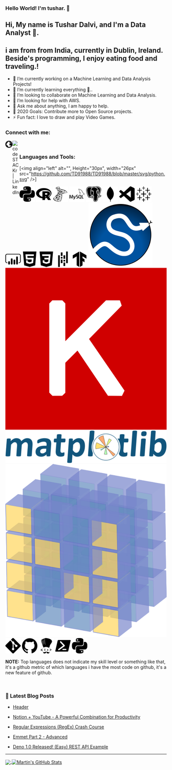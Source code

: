 ### Hello World! I'm tushar. 👋

## Hi, My name is Tushar Dalvi, and I'm  a Data Analyst 🚀.
## i am from from India, currently in Dublin, Ireland. Beside's programming, I enjoy eating food and traveling.!

- 🔭 I’m currently working on a Machine Learning and Data Analysis Projects!
- 🌱 I’m currently learning everything 🤣..
- 👯 I’m looking to collaborate on Machine Learning and Data Analysis.
- 🤔 I’m looking for help with AWS.
- 💬 Ask me about anything, I am happy to help.
- 🥅 2020 Goals: Contribute more to Open Source projects.
- ⚡ Fun fact: I love to draw and play Video Games.




### Connect with me:

[<img align="left" alt="codeSTACKr.com" width="22px" src="https://raw.githubusercontent.com/iconic/open-iconic/master/svg/globe.svg" />][website]
[<img align="left" alt="codeSTACKr | LinkedIn" width="22px" src="https://cdn.jsdelivr.net/npm/simple-icons@v3/icons/linkedin.svg" />][linkedin]

<br />

### Languages and Tools:

[<img align="left" alt="", Height="30px", width="26px" src="https://github.com/TD91988/TD91988/blob/master/svg/python.svg" />]

![](https://github.com/TD91988/TD91988/blob/master/svg/python.svg)
![](https://github.com/TD91988/TD91988/blob/master/svg/r.svg)
![](https://github.com/TD91988/TD91988/blob/master/svg/microsoftsqlserver.svg)
![](https://github.com/TD91988/TD91988/blob/master/svg/mysql.svg)
![](https://github.com/TD91988/TD91988/blob/master/svg/postgresql.svg)
![](https://github.com/TD91988/TD91988/blob/master/svg/mongodb.svg)
![](https://github.com/TD91988/TD91988/blob/master/svg/visualstudiocode.svg)
![](https://github.com/TD91988/TD91988/blob/master/svg/tableau.svg)
![](https://github.com/TD91988/TD91988/blob/master/svg/powerbi.svg)
![](https://github.com/TD91988/TD91988/blob/master/svg/html5.svg)
![](https://github.com/TD91988/TD91988/blob/master/svg/css3.svg)
![](https://github.com/TD91988/TD91988/blob/master/svg/pandas.svg)
![](https://github.com/TD91988/TD91988/blob/master/svg/tensorflow.svg)
![](https://github.com/TD91988/TD91988/blob/master/svg/scipy.svg)
![](https://github.com/TD91988/TD91988/blob/master/svg/keras.svg)
![](https://github.com/TD91988/TD91988/blob/master/svg/matplotlib.svg)
![](https://github.com/TD91988/TD91988/blob/master/svg/numpy-logo.svg)
![](https://github.com/TD91988/TD91988/blob/master/svg/git.svg)
![](https://github.com/TD91988/TD91988/blob/master/svg/github.svg)
![](https://github.com/TD91988/TD91988/blob/master/svg/codechef.svg)
![](https://github.com/TD91988/TD91988/blob/master/svg/powershell.svg)
![](https://github.com/TD91988/TD91988/blob/master/svg/python.svg)


<b>NOTE:</b> Top languages does not indicate my skill level or something like that, it's a github metric of which languages i have the most code on github, it's a new feature of github.

<br />

### 📕 Latest Blog Posts
<!-- BLOG-POST-LIST:START -->
- [Header](link)





- [Notion + YouTube - A Powerful Combination for Productivity](https://dev.to/codestackr/notion-youtube-a-powerful-combination-for-productivity-1def)
- [Regular Expressions (RegEx) Crash Course](https://dev.to/codestackr/regular-expressions-regex-crash-course-248n)
- [Emmet Part 2 - Advanced](https://dev.to/codestackr/emmet-part-2-advanced-4c65)
- [Deno 1.0 Released! (Easy) REST API Example](https://dev.to/codestackr/deno-1-0-released-easy-rest-api-example-2fbl)
<!-- BLOG-POST-LIST:END -->

---

[website]: https://tushardalvi.com/
[linkedin]: https://linkedin.com/in/tusharsdalvi/

<a href="https://github.com/TD91988/TD91988">
  <img align="center" src="https://github-readme-stats.vercel.app/api/top-langs/?username=TD91988&hide=java,html&title_color=ffffff&text_color=c9cacc&icon_color=2bbc8a&bg_color=1d1f21" />
</a>
<a href="https://github.com/TD91988/TD91988">
  <img align="center" src="https://github-readme-stats.vercel.app/api?username=TD91988&show_icons=true&line_height=27&count_private=true&title_color=ffffff&text_color=c9cacc&icon_color=2bbc8a&bg_color=1d1f21" alt="Martin's GitHub Stats" />
</a>